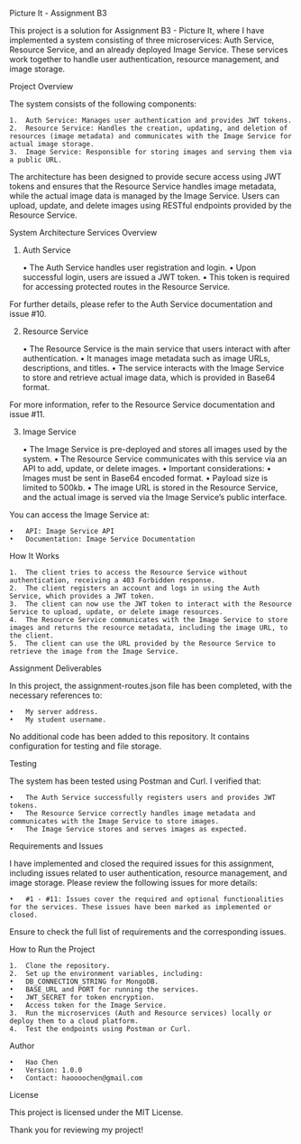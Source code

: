 Picture It - Assignment B3

This project is a solution for Assignment B3 - Picture It, where I have implemented a system consisting of three microservices: Auth Service, Resource Service, and an already deployed Image Service. These services work together to handle user authentication, resource management, and image storage.

Project Overview

The system consists of the following components:

	1.	Auth Service: Manages user authentication and provides JWT tokens.
	2.	Resource Service: Handles the creation, updating, and deletion of resources (image metadata) and communicates with the Image Service for actual image storage.
	3.	Image Service: Responsible for storing images and serving them via a public URL.

The architecture has been designed to provide secure access using JWT tokens and ensures that the Resource Service handles image metadata, while the actual image data is managed by the Image Service. Users can upload, update, and delete images using RESTful endpoints provided by the Resource Service.

System Architecture
Services Overview

1. Auth Service

	•	The Auth Service handles user registration and login.
	•	Upon successful login, users are issued a JWT token.
	•	This token is required for accessing protected routes in the Resource Service.

For further details, please refer to the Auth Service documentation and issue #10.

2. Resource Service

	•	The Resource Service is the main service that users interact with after authentication.
	•	It manages image metadata such as image URLs, descriptions, and titles.
	•	The service interacts with the Image Service to store and retrieve actual image data, which is provided in Base64 format.

For more information, refer to the Resource Service documentation and issue #11.

3. Image Service

	•	The Image Service is pre-deployed and stores all images used by the system.
	•	The Resource Service communicates with this service via an API to add, update, or delete images.
	•	Important considerations:
	•	Images must be sent in Base64 encoded format.
	•	Payload size is limited to 500kb.
	•	The image URL is stored in the Resource Service, and the actual image is served via the Image Service’s public interface.

You can access the Image Service at:

	•	API: Image Service API
	•	Documentation: Image Service Documentation

How It Works

	1.	The client tries to access the Resource Service without authentication, receiving a 403 Forbidden response.
	2.	The client registers an account and logs in using the Auth Service, which provides a JWT token.
	3.	The client can now use the JWT token to interact with the Resource Service to upload, update, or delete image resources.
	4.	The Resource Service communicates with the Image Service to store images and returns the resource metadata, including the image URL, to the client.
	5.	The client can use the URL provided by the Resource Service to retrieve the image from the Image Service.

Assignment Deliverables

In this project, the assignment-routes.json file has been completed, with the necessary references to:

	•	My server address.
	•	My student username.

No additional code has been added to this repository. It contains configuration for testing and file storage.

Testing

The system has been tested using Postman and Curl. I verified that:

	•	The Auth Service successfully registers users and provides JWT tokens.
	•	The Resource Service correctly handles image metadata and communicates with the Image Service to store images.
	•	The Image Service stores and serves images as expected.

Requirements and Issues

I have implemented and closed the required issues for this assignment, including issues related to user authentication, resource management, and image storage. Please review the following issues for more details:

	•	#1 - #11: Issues cover the required and optional functionalities for the services. These issues have been marked as implemented or closed.

Ensure to check the full list of requirements and the corresponding issues.

How to Run the Project

	1.	Clone the repository.
	2.	Set up the environment variables, including:
	•	DB_CONNECTION_STRING for MongoDB.
	•	BASE_URL and PORT for running the services.
	•	JWT_SECRET for token encryption.
	•	Access token for the Image Service.
	3.	Run the microservices (Auth and Resource services) locally or deploy them to a cloud platform.
	4.	Test the endpoints using Postman or Curl.

Author

	•	Hao Chen
	•	Version: 1.0.0
	•	Contact: haoooochen@gmail.com

License

This project is licensed under the MIT License.

Thank you for reviewing my project!